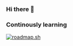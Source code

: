 ### Hi there 👋

### Continously learning

[![roadmap.sh](https://api.roadmap.sh/v1-badge/tall/6618e9ff3e4c55e619a3530d?variant=dark)](https://roadmap.sh)

<!--
**ddequidt/ddequidt** is a ✨ _special_ ✨ repository because its `README.md` (this file) appears on your GitHub profile.

Here are some ideas to get you started:

- 🔭 I’m currently working on ...
- 🌱 I’m currently learning ...
- 👯 I’m looking to collaborate on ...
- 🤔 I’m looking for help with ...
- 💬 Ask me about ...
- 📫 How to reach me: ...
- 😄 Pronouns: ...
- ⚡ Fun fact: ...
-->
